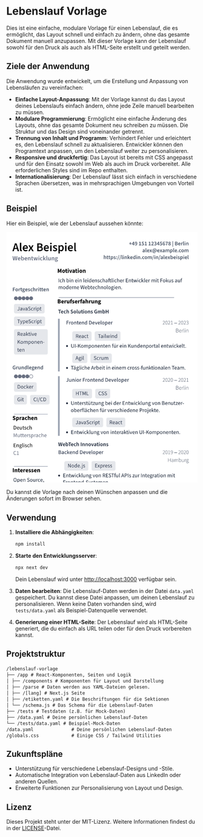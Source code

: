 # Lebenslauf Vorlage

Dies ist eine einfache, modulare Vorlage für einen Lebenslauf, die es ermöglicht, das Layout schnell und einfach zu ändern, ohne das gesamte Dokument manuell anzupassen. Mit dieser Vorlage kann der Lebenslauf sowohl für den Druck als auch als HTML-Seite erstellt und geteilt werden.

## Ziele der Anwendung

Die Anwendung wurde entwickelt, um die Erstellung und Anpassung von Lebensläufen zu vereinfachen:

- **Einfache Layout-Anpassung**: Mit der Vorlage kannst du das Layout deines Lebenslaufs einfach ändern, ohne jede Zeile manuell bearbeiten zu müssen.
- **Modulare Programmierung**: Ermöglicht eine einfache Änderung des Layouts, ohne das gesamte Dokument neu schreiben zu müssen. Die Struktur und das Design sind voneinander getrennt.
- **Trennung von Inhalt und Programm**: Verhindert Fehler und erleichtert es, den Lebenslauf schnell zu aktualisieren. Entwickler können den Programtext anpassen, um den Lebenslauf weiter zu personalisieren.
- **Responsive und druckfertig**: Das Layout ist bereits mit CSS angepasst und für den Einsatz sowohl im Web als auch im Druck vorbereitet. Alle erforderlichen Styles sind im Repo enthalten.
- **Internationalisierung**: Der Lebenslauf lässt sich einfach in verschiedene Sprachen übersetzen, was in mehrsprachigen Umgebungen von Vorteil ist.

## Beispiel

Hier ein Beispiel, wie der Lebenslauf aussehen könnte:

![Lebenslauf Beispiel](screenshot.png)

Du kannst die Vorlage nach deinen Wünschen anpassen und die Änderungen sofort im Browser sehen.

## Verwendung

1. **Installiere die Abhängigkeiten**:

   ```bash
   npm install
   ```

2. **Starte den Entwicklungsserver**:

   ```bash
   npx next dev
   ```

   Dein Lebenslauf wird unter [http://localhost:3000](http://localhost:3000) verfügbar sein.

3. **Daten bearbeiten**:
   Die Lebenslauf-Daten werden in der Datei `data.yaml` gespeichert. Du kannst diese Datei anpassen, um deinen Lebenslauf zu personalisieren. Wenn keine Daten vorhanden sind, wird `tests/data.yaml` als Beispiel-Datenquelle verwendet.

4. **Generierung einer HTML-Seite**:
   Der Lebenslauf wird als HTML-Seite generiert, die du einfach als URL teilen oder für den Druck vorbereiten kannst.

## Projektstruktur

```
/lebenslauf-vorlage
├── /app # React-Komponenten, Seiten und Logik
│ ├── /components # Komponenten für Layout und Darstellung
│ ├── /parse # Daten werden aus YAML-Dateien gelesen.
│ ├── /[lang] # Next.js Seite
│ ├── /etiketten.yaml # Die Beschriftungen für die Sektionen
│ └── /schema.js # Das Schema für die Lebenslauf-Daten
├── /tests # Testdaten (z.B. für Mock-Daten)
├── /data.yaml # Deine persönlichen Lebenslauf-Daten
└── /tests/data.yaml # Beispiel-Mock-Daten
/data.yaml              # Deine persönlichen Lebenslauf-Daten
/globals.css            # Einige CSS / Tailwind Utilities
```

## Zukunftspläne

- Unterstützung für verschiedene Lebenslauf-Designs und -Stile.
- Automatische Integration von Lebenslauf-Daten aus LinkedIn oder anderen Quellen.
- Erweiterte Funktionen zur Personalisierung von Layout und Design.

## Lizenz

Dieses Projekt steht unter der MIT-Lizenz. Weitere Informationen findest du in der [LICENSE](LICENSE)-Datei.
